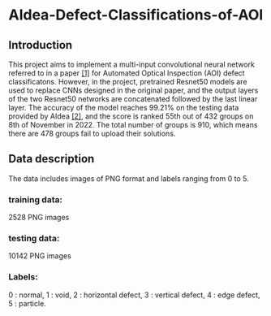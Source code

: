 # AIdea-Defect-Classifications-of-AOI
## Introduction
This project aims to implement a multi-input convolutional neural network referred to in a paper [[1]](https://www.graphyonline.com/archives/IJCSE/2018/IJCSE-137/) for Automated Optical Inspection (AOI) defect classificatons. However, in the project, pretrained Resnet50 models are used to replace CNNs designed in the original paper, and the output layers of the two Resnet50 networks are concatenated followed by the last linear layer. The accuracy of the model reaches 99.21% on the testing data provided by AIdea [[2]](https://aidea-web.tw/topic/285ef3be-44eb-43dd-85cc-f0388bf85ea4), and the score is ranked 55th out of 432 groups on 8th of November in 2022. The total number of groups is 910, which means there are 478 groups fail to upload their solutions.
## Data description
The data includes images of PNG format and labels ranging from 0 to 5.
### training data: 
2528 PNG images
### testing data: 
10142 PNG images
### Labels: 
0 : normal,
1 : void,
2 : horizontal defect,
3 : vertical defect,
4 : edge defect,
5 : particle.

